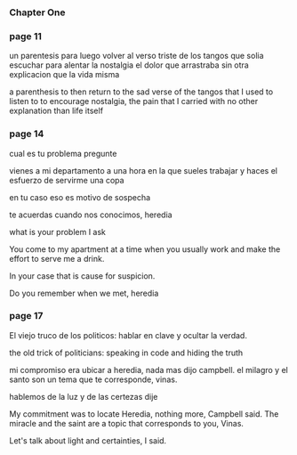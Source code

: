 
### Chapter One

### page 11

un parentesis para luego volver al verso triste de los tangos que solia escuchar para alentar la nostalgia el dolor que arrastraba sin otra explicacion que la vida misma

a parenthesis to then return to the sad verse of the tangos that I used to listen to to encourage nostalgia, the pain that I carried with no other explanation than life itself

### page 14

cual es tu problema pregunte

vienes a mi departamento a una hora  en la que sueles trabajar y haces el esfuerzo de servirme una copa

en tu caso eso es motivo de sospecha

te acuerdas cuando nos conocimos, heredia

what is your problem I ask

You come to my apartment at a time when you usually work and make the effort to serve me a drink.

In your case that is cause for suspicion.

Do you remember when we met, heredia

### page 17

El viejo truco de los politicos: hablar en clave y ocultar la verdad.

the old trick of politicians: speaking in code and hiding the truth

mi compromiso era ubicar a heredia, nada mas dijo campbell.  el milagro y el santo son un tema que te corresponde, vinas.

hablemos de la luz y de las certezas dije

My commitment was to locate Heredia, nothing more, Campbell said. The miracle and the saint are a topic that corresponds to you, Vinas.

Let's talk about light and certainties, I said.
